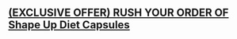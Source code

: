 <h2><strong><a href="https://eventprime.co/o/ShapeUpDietCapsules" target="_blank" rel="noopener">(EXCLUSIVE OFFER) RUSH YOUR ORDER OF Shape Up Diet Capsules</a></strong></h2>
